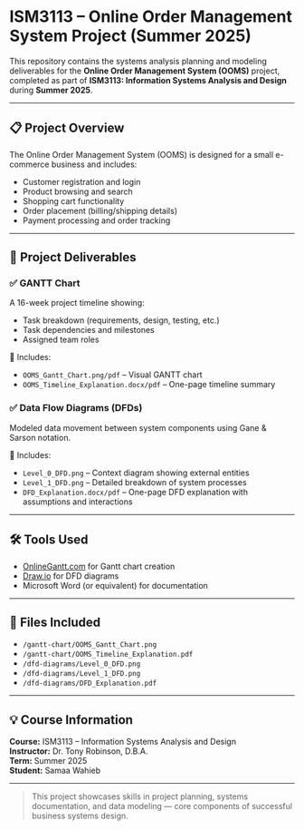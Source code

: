 # ISM3113 – Online Order Management System Project (Summer 2025)

This repository contains the systems analysis planning and modeling deliverables for the **Online Order Management System (OOMS)** project, completed as part of **ISM3113: Information Systems Analysis and Design** during **Summer 2025**.

---

## 📋 Project Overview

The Online Order Management System (OOMS) is designed for a small e-commerce business and includes:

- Customer registration and login  
- Product browsing and search  
- Shopping cart functionality  
- Order placement (billing/shipping details)  
- Payment processing and order tracking  

---

## 📅 Project Deliverables

### ✅ GANTT Chart
A 16-week project timeline showing:
- Task breakdown (requirements, design, testing, etc.)
- Task dependencies and milestones
- Assigned team roles

📄 Includes:  
- `OOMS_Gantt_Chart.png/pdf` – Visual GANTT chart  
- `OOMS_Timeline_Explanation.docx/pdf` – One-page timeline summary  

### ✅ Data Flow Diagrams (DFDs)
Modeled data movement between system components using Gane & Sarson notation.

📄 Includes:
- `Level_0_DFD.png` – Context diagram showing external entities  
- `Level_1_DFD.png` – Detailed breakdown of system processes  
- `DFD_Explanation.docx/pdf` – One-page DFD explanation with assumptions and interactions  

---

## 🛠 Tools Used

- [OnlineGantt.com](https://www.onlinegantt.com) for Gantt chart creation  
- [Draw.io](https://app.diagrams.net/) for DFD diagrams  
- Microsoft Word (or equivalent) for documentation  

---

## 📁 Files Included

- `/gantt-chart/OOMS_Gantt_Chart.png`  
- `/gantt-chart/OOMS_Timeline_Explanation.pdf`  
- `/dfd-diagrams/Level_0_DFD.png`  
- `/dfd-diagrams/Level_1_DFD.png`  
- `/dfd-diagrams/DFD_Explanation.pdf`  

---

## 💡 Course Information

**Course:** ISM3113 – Information Systems Analysis and Design  
**Instructor:** Dr. Tony Robinson, D.B.A.  
**Term:** Summer 2025  
**Student:** Samaa Wahieb  

---

> This project showcases skills in project planning, systems documentation, and data modeling — core components of successful business systems design.
